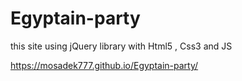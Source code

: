 # Egyptain-party
this site using jQuery library with Html5 , Css3 and JS  



https://mosadek777.github.io/Egyptain-party/
